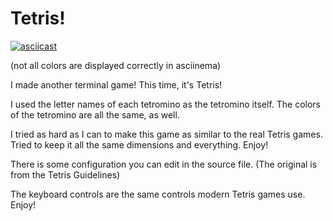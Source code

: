 # Tetris!

[![asciicast](https://asciinema.org/a/341057.svg)](https://asciinema.org/a/341057)

(not all colors are displayed correctly in asciinema)

I made another terminal game! This time, it's Tetris!

I used the letter names of each tetromino as the tetromino itself. The colors of the tetromino are all the same, as well.

I tried as hard as I can to make this game as similar to the real Tetris games. Tried to keep it all the same dimensions and everything. Enjoy!

There is some configuration you can edit in the source file. (The original is from the Tetris Guidelines)

The keyboard controls are the same controls modern Tetris games use. Enjoy!
